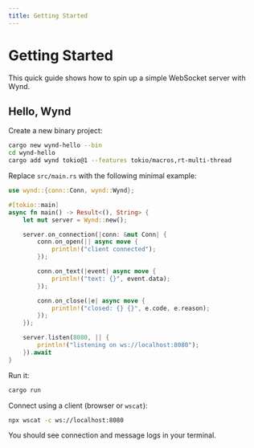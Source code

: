 ```yaml
---
title: Getting Started
---
```


# Getting Started

This quick guide shows how to spin up a simple WebSocket server with Wynd.

## Hello, Wynd

Create a new binary project:

```bash
cargo new wynd-hello --bin
cd wynd-hello
cargo add wynd tokio@1 --features tokio/macros,rt-multi-thread
```

Replace `src/main.rs` with the following minimal example:

```rust
use wynd::{conn::Conn, wynd::Wynd};

#[tokio::main]
async fn main() -> Result<(), String> {
    let mut server = Wynd::new();

    server.on_connection(|conn: &mut Conn| {
        conn.on_open(|| async move {
            println!("client connected");
        });

        conn.on_text(|event| async move {
            println!("text: {}", event.data);
        });

        conn.on_close(|e| async move {
            println!("closed: {} {}", e.code, e.reason);
        });
    });

    server.listen(8080, || {
        println!("listening on ws://localhost:8080");
    }).await
}
```

Run it:

```bash
cargo run
```

Connect using a client (browser or `wscat`):

```bash
npx wscat -c ws://localhost:8080
```

You should see connection and message logs in your terminal.
